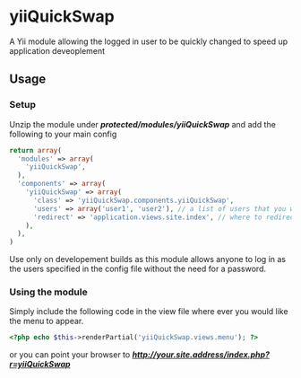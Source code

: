 yiiQuickSwap
============

A Yii module allowing the logged in user to be quickly changed to speed up application deveoplement

## Usage
### Setup
Unzip the module under ***protected/modules/yiiQuickSwap*** and add the following to your main config
```php
return array(
  'modules' => array(
    'yiiQuickSwap',
  ),
  'components' => array(
    'yiiQuickSwap' => array(
      'class' => 'yiiQuickSwap.components.yiiQuickSwap',
      'users' => array('user1', 'user2'), // a list of users that you want to swap between
      'redirect' => 'application.views.site.index', // where to redirect to after the swap
    ),
  ),
)
```
Use only on developement builds as this module allows anyone to log in as the users specified in the config file without
the need for a password.
### Using the module
Simply include the following code in the view file where ever you would like the menu to appear.
```php
<?php echo $this->renderPartial('yiiQuickSwap.views.menu'); ?>
```
or you can point your browser to ***http://your.site.address/index.php?r=yiiQuickSwap***

